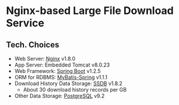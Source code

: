 # Nginx-based Large File Download Service

## Tech. Choices
- Web Server: [Nginx](http://nginx.org/) v1.8.0
- App Server: Embedded Tomcat v8.0.23
- Web Framework: [Spring Boot](https://github.com/spring-projects/spring-boot/)  v1.2.5
- ORM for RDBMS: [MyBatis-Spring](http://mybatis.github.io/spring/) v1.1.1
- Download History Data Storage: [SSDB](https://www.github.com/ideawu/ssdb/)  v1.8.2
	- About 30 download history records per GB
- Other Data Storage: [PostgreSQL](http://www.postgresql.org/)  v9.2
